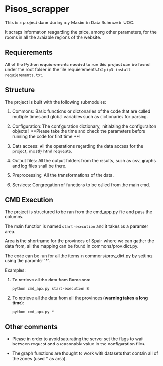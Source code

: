 # Pisos_scrapper

This is a project done during my Master in Data Science in UOC.

It scraps information reagarding the price, among other parameters, for the rooms in all the avaiable regions of the website.

## Requierements

All of the Python requierements needed to run this project can be found under the root folder in the file requierements.txt `pip3 install requierements.txt`.

## Structure

The project is built with the following submodules:

1. Commons: Basic functions or dictionaries of the code that are called multiple times and global variables such as dictionaries for parsing.

2. Configuration: The configuration dictionary, initialzing the configuraiton objects ! **Please take the time and check the parameters before running the code for first time **!.

3. Data access: All the operations regarding the data access for the project, mostly html requests.

4. Output files: All the output folders from the results, such as csv, graphs and log files shall be there.

5. Preprocessing: All the transformations of the data.

6. Services: Congregation of functions to be called from the main cmd.

## CMD Execution

The project is structured to be ran from the cmd_app.py file and pass the columns.

The main function is named `start-execution` and it takes as a paramter area.

Area is the shortname for the provinces of Spain where we can gather the data from, all the mapping can be found in commons/prov_dict.py.

The code can be run for all the items in commons/prov_dict.py by setting using the paramter '*'.

Examples:

1. To retrieve all the data from Barcelona: 

	`python cmd_app.py start-execution B`
	
	
2. To retrieve all the data from all the provinces (**warning takes a long time**): 

	`python cmd_app.py *`

## Other comments

* Please in order to avoid saturating the server set the flags to wait between request and a reasonable value in the configuration files.

* The graph functions are thought to work with datasets that contain all of the zones (used * as area).